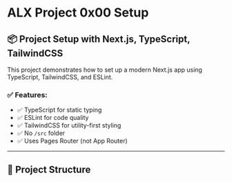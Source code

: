 # ALX Project 0x00 Setup

## 📦 Project Setup with Next.js, TypeScript, TailwindCSS

This project demonstrates how to set up a modern Next.js app using TypeScript, TailwindCSS, and ESLint.

### ✅ Features:
- ✅ TypeScript for static typing
- ✅ ESLint for code quality
- ✅ TailwindCSS for utility-first styling
- ✅ No `/src` folder
- ✅ Uses Pages Router (not App Router)

---

## 📁 Project Structure
